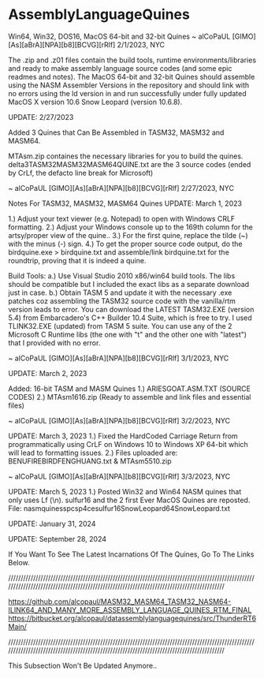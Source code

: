 # AssemblyLanguageQuines
Win64, Win32, DOS16, MacOS 64-bit and 32-bit Quines ~ alCoPaUL [GIMO][As][aBrA][NPA][b8][BCVG][rRlf] 2/1/2023, NYC

The .zip and .z01 files contain the build tools, runtime environments/libraries and ready to make assembly language source codes (and some epic readmes and notes).
The MacOS 64-bit and 32-bit Quines should assemble using the NASM Assembler Versions in the repository and should link with no errors using the ld version in and run successfully under fully updated MacOS X version 10.6 Snow Leopard (version 10.6.8).

UPDATE: 2/27/2023

Added 3 Quines that Can Be Assembled in TASM32, MASM32 and MASM64.

MTAsm.zip containes the necessary libraries for you to build the quines.
delta3TASM32MASM32MASM64QUINE.txt are the 3 source codes (ended by CrLf, the defacto line break for Microsoft)

~ alCoPaUL [GIMO][As][aBrA][NPA][b8][BCVG][rRlf] 2/27/2023, NYC

Notes For TASM32, MASM32, MASM64 Quines 
UPDATE: March 1, 2023

1.) Adjust your text viewer (e.g. Notepad) to open with Windows CRLF formatting.
2.) Adjust your Windows console up to the 169th column for the artsy/proper view of the quine..
3.) For the first quine, replace the tilde (~) with the minus (-) sign.
4.) To get the proper source code output, do the birdquine.exe > birdquine.txt and assemble/link birdquine.txt for the roundtrip, proving that it is indeed a quine.

Build Tools:
a.) Use Visual Studio 2010 x86/win64 build tools. The libs should be compatible but I included the exact libs as a separate download just in case.
b.) Obtain TASM 5 and update it with the necessary .exe patches coz assembling the TASM32 source code with the vanilla/rtm version leads to error. You can download the LATEST TASM32.EXE (version 5.4) from Embarcadero's C++ Builder 10.4 Suite, which is free to try. I used TLINK32.EXE (updated) from TASM 5 suite. You can use any of the 2 Microsoft C Runtime libs (the one with "t" and the other one with "latest") that I provided with no error.

~ alCoPaUL [GIMO][As][aBrA][NPA][b8][BCVG][rRlf] 3/1/2023, NYC

UPDATE: March 2, 2023

Added: 16-bit TASM and MASM Quines
1.) ARIESGOAT.ASM.TXT (SOURCE CODES)
2.) MTAsm1616.zip (Ready to assemble and link files and essential files)

~ alCoPaUL [GIMO][As][aBrA][NPA][b8][BCVG][rRlf] 3/2/2023, NYC

UPDATE: March 3, 2023
1.) Fixed the HardCoded Carriage Return from programmatically using CrLF on Windows 10 to Windows XP 64-bit which will lead to formatting issues.
2.) Files uploaded are: BENUFIREBIRDFENGHUANG.txt & MTAsm5510.zip

~ alCoPaUL [GIMO][As][aBrA][NPA][b8][BCVG][rRlf] 3/3/2023, NYC

UPDATE: March 5, 2023
1.) Posted Win32 and Win64 NASM quines that only uses Lf (\n). sulfur16 and the 2 first Ever MacOS Quines are reposted. File: nasmquinesspcsp4cesulfur16SnowLeopard64SnowLeopard.txt

UPDATE: January 31, 2024

UPDATE: September 28, 2024

If You Want To See The Latest Incarnations Of The Quines, Go To The Links Below.

//////////////////////////////////////////////////////////////////////////////////////////////////////////////////////////////////////////////////////////////////////////////////////////

https://github.com/alcopaul/MASM32_MASM64_TASM32_NASM64-ILINK64_AND_MANY_MORE_ASSEMBLY_LANGUAGE_QUINES_RTM_FINAL
https://bitbucket.org/alcopaul/datassemblylanguagequines/src/ThunderRT6Main/

//////////////////////////////////////////////////////////////////////////////////////////////////////////////////////////////////////////////////////////////////////////////////////////

This Subsection Won't Be Updated Anymore..


